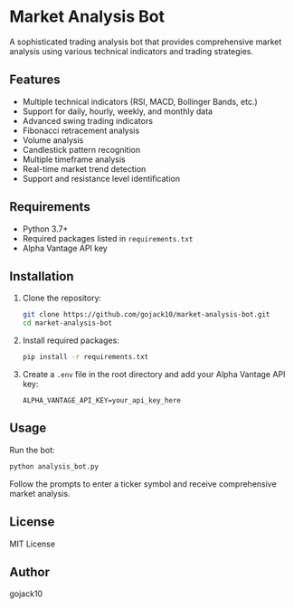 # Market Analysis Bot

A sophisticated trading analysis bot that provides comprehensive market analysis using various technical indicators and trading strategies.

## Features

- Multiple technical indicators (RSI, MACD, Bollinger Bands, etc.)
- Support for daily, hourly, weekly, and monthly data
- Advanced swing trading indicators
- Fibonacci retracement analysis
- Volume analysis
- Candlestick pattern recognition
- Multiple timeframe analysis
- Real-time market trend detection
- Support and resistance level identification

## Requirements

- Python 3.7+
- Required packages listed in `requirements.txt`
- Alpha Vantage API key

## Installation

1. Clone the repository:
   ```bash
   git clone https://github.com/gojack10/market-analysis-bot.git
   cd market-analysis-bot
   ```

2. Install required packages:
   ```bash
   pip install -r requirements.txt
   ```

3. Create a `.env` file in the root directory and add your Alpha Vantage API key:
   ```
   ALPHA_VANTAGE_API_KEY=your_api_key_here
   ```

## Usage

Run the bot:
```bash
python analysis_bot.py
```

Follow the prompts to enter a ticker symbol and receive comprehensive market analysis.

## License

MIT License

## Author

gojack10 